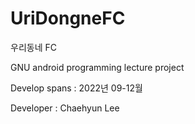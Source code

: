 # UriDongneFC
 우리동네 FC
  
 GNU android programming lecture project
 
 Develop spans : 2022년 09-12월


 Developer : Chaehyun Lee
